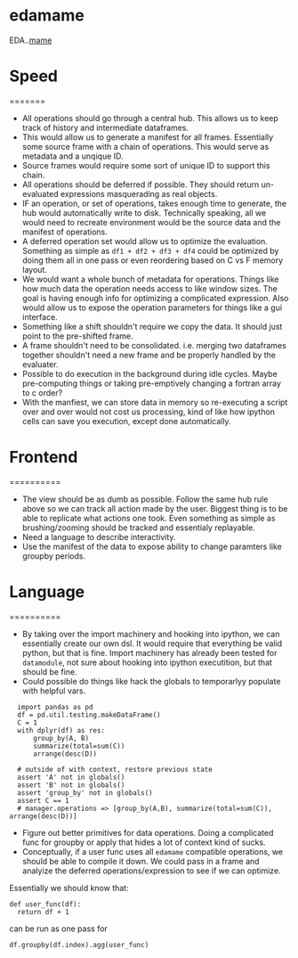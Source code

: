 edamame
=======

EDA..[mame](http://japanese.stackexchange.com/questions/8139/what-is-the-meaning-and-etymology-of-the-slang-word-%E3%81%BE%E3%82%81)

# Speed
=======

* All operations should go through a central hub. This allows us to keep track of history and intermediate dataframes. 
* This would allow us to generate a manifest for all frames. Essentially some source frame with a chain of operations. This would serve as metadata and a unqique ID. 
* Source frames would require some sort of unique ID to support this chain.
* All operations should be deferred if possible. They should return un-evaluated expressions masquerading as real objects.
* IF an operation, or set of operations, takes enough time to generate, the hub would automatically write to disk. Technically speaking, all we would need to recreate environment would be the source data and the manifest of operations.
* A deferred operation set would allow us to optimize the evaluation. Something as simple as `df1 + df2 + df3 + df4` could be optimized by doing them all in one pass or even reordering based on C vs F memory layout.
* We would want a whole bunch of metadata for operations. Things like how much data the operation needs access to like window sizes. The goal is having enough info for optimizing a complicated expression. Also would allow us to expose the operation parameters for things like a gui interface.
* Something like a shift shouldn't require we copy the data. It should just point to the pre-shifted frame.
* A frame shouldn't need to be consolidated. i.e. merging two dataframes together shouldn't need a new frame and be properly handled by the evaluater.
* Possible to do execution in the background during idle cycles. Maybe pre-computing things or taking pre-emptively changing a fortran array to c order?
* With the manfiest, we can store data in memory so re-executing a script over and over would not cost us processing, kind of like how ipython cells can save you execution, except done automatically.

# Frontend
==========

* The view should be as dumb as possible. Follow the same hub rule above so we can track all action made by the user. Biggest thing is to be able to replicate what actions one took. Even something as simple as brushing/zooming should be tracked and essentialy replayable. 
* Need a language to describe interactivity. 
* Use the manifest of the data to expose ability to change paramters like groupby periods.

# Language
==========

* By taking over the import machinery and hooking into ipython, we can essentially create our own dsl. It would require that everything be valid python, but that is fine. Import machinery has already been tested for `datamodule`, not sure about hooking into ipython executition, but that should be fine.
* Could possible do things like hack the globals to temporarlyy populate with helpful vars. 

```
  import pandas as pd
  df = pd.util.testing.makeDataFrame()
  C = 1
  with dplyr(df) as res:
      group_by(A, B)
      summarize(total=sum(C))
      arrange(desc(D))

  # outside of with context, restore previous state
  assert 'A' not in globals()
  assert 'B' not in globals()
  assert 'group_by' not in globals()
  assert C == 1
  # manager.operations => [group_by(A,B), summarize(total=sum(C)), arrange(desc(D))]
```

* Figure out better primitives for data operations. Doing a complicated func for groupby or apply that hides a lot of context kind of sucks.
* Conceptually, if a user func uses all `edamame` compatible operations, we should be able to compile it down. We could pass in a frame and analyize the deferred operations/expression to see if we can optimize.

Essentially we should know that:
```
def user_func(df):
  return df + 1
```
can be run as one pass for
```
df.groupby(df.index).agg(user_func)
```

